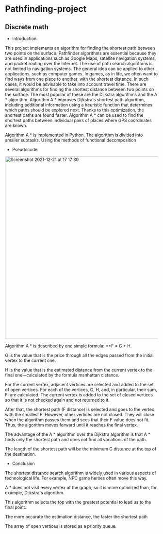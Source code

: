 # Pathfinding-project
## Discrete math


* Introduction.


This project implements an algorithm for finding the shortest path between two points on the surface.
Pathfinder algorithms are essential because they are used in applications such as Google Maps, satellite navigation systems, and packet routing over the Internet. The use of path search algorithms is not limited to navigation systems. The general idea can be applied to other applications, such as computer games. In games, as in life, we often want to find ways from one place to another, with the shortest distance. In such cases, it would be advisable to take into account travel time. There are several algorithms for finding the shortest distance between two points on the surface. The most popular of these are the Dijkstra algorithms and the A * algorithm. Algorithm A * improves Dijkstra's shortest path algorithm, including additional information using a heuristic function that determines which paths should be explored next. Thanks to this optimization, the shortest paths are found faster. Algorithm A * can be used to find the shortest paths between individual pairs of places where GPS coordinates are known.

Algorithm A * is implemented in Python. The algorithm is divided into smaller subtasks. Using the methods of functional decomposition

* Pseudocode


<img width="601" alt="Screenshot 2021-12-21 at 17 17 30" src="https://user-images.githubusercontent.com/91616807/146954037-671b2b6e-fd20-433e-a9ef-d2e8f4c11c21.png">

Algorithm A * is described by one simple formula: **F = G + H.

G is the value that is the price through all the edges passed from the initial vertex to the current one.

H is the value that is the estimated distance from the current vertex to the final one—calculated by the formula manhattan distance.

For the current vertex, adjacent vertices are selected and added to the set of open vertices. For each of the vertices, G, H, and, in particular, their sum, F, are calculated. The current vertex is added to the set of closed vertices so that it is not checked again and not returned to it.

After that, the shortest path (F distance) is selected and goes to the vertex with the smallest F. However, other vertices are not closed. They will close when the algorithm passes them and sees that their F value does not fit. Thus, the algorithm moves forward until it reaches the final vertex.

The advantage of the A * algorithm over the Dijkstra algorithm is that A * finds only the shortest path and does not find all variations of the path.

The length of the shortest path will be the minimum G distance at the top of the destination.

* Conclusion

The shortest distance search algorithm is widely used in various aspects of technological life. For example, NPC game heroes often move this way.

A * does not visit every vertex of the graph, so it is more optimized than, for example, Dijkstra's algorithm.

This algorithm selects the top with the greatest potential to lead us to the final point.

The more accurate the estimation distance, the faster the shortest path

The array of open vertices is stored as a priority queue.
